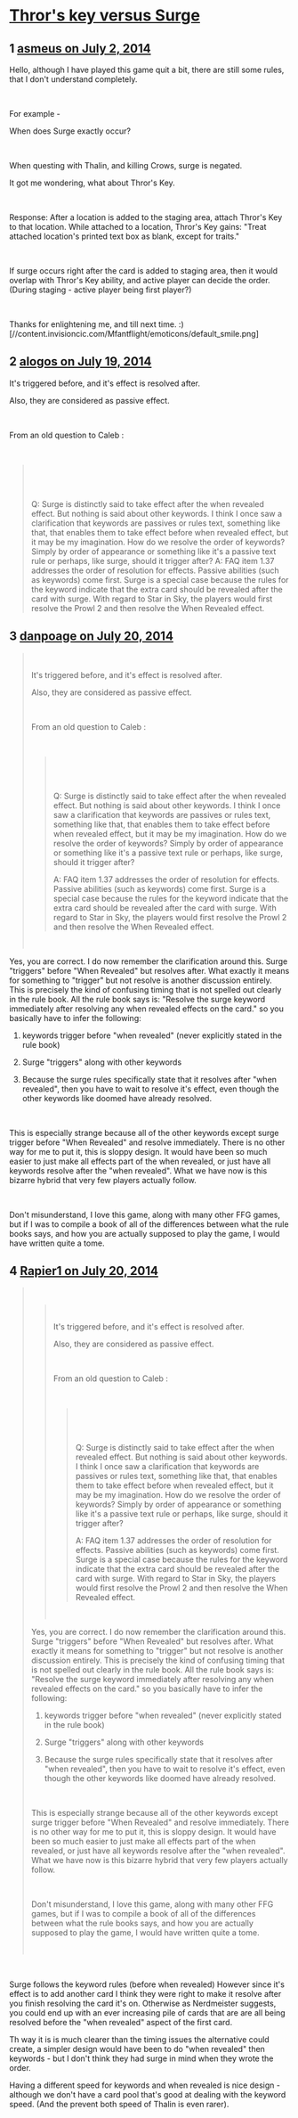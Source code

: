 # [Thror&#039;s key versus Surge](https://community.fantasyflightgames.com/topic/109947-thrors-key-versus-surge/)

## 1 [asmeus on July 2, 2014](https://community.fantasyflightgames.com/topic/109947-thrors-key-versus-surge/?do=findComment&comment=1141309)

Hello, although I have played this game quit a bit, there are still some rules, that I don't understand completely.

 

For example -

When does Surge exactly occur?

 

When questing with Thalin, and killing Crows, surge is negated.

It got me wondering, what about Thror's Key.

 

Response: After a location is added to the staging area, attach Thror's Key to that location. While attached to a location, Thror's Key gains: "Treat attached location's printed text box as blank, except for traits."

 

If surge occurs right after the card is added to staging area, then it would overlap with Thror's Key ability, and active player can decide the order. (During staging - active player being first player?)

 

Thanks for enlightening me, and till next time. :) [//content.invisioncic.com/Mfantflight/emoticons/default_smile.png]

## 2 [alogos on July 19, 2014](https://community.fantasyflightgames.com/topic/109947-thrors-key-versus-surge/?do=findComment&comment=1161751)

It's triggered before, and it's effect is resolved after.

Also, they are considered as passive effect.

 

From an old question to Caleb :

 

>  
> 
>  
> 
> Q: Surge is distinctly said to take effect after the when revealed effect. But nothing is said about other keywords. I think I once saw a clarification that keywords are passives or rules text, something like that, that enables them to take effect before when revealed effect, but it may be my imagination. How do we resolve the order of keywords? Simply by order of appearance or something like it's a passive text rule or perhaps, like surge, should it trigger after?
> A: FAQ item 1.37 addresses the order of resolution for effects. Passive abilities (such as keywords) come first. Surge is a special case because the rules for the keyword indicate that the extra card should be revealed after the card with surge. With regard to Star in Sky, the players would first resolve the Prowl 2 and then resolve the When Revealed effect.

## 3 [danpoage on July 20, 2014](https://community.fantasyflightgames.com/topic/109947-thrors-key-versus-surge/?do=findComment&comment=1162418)

>  
> 
> It's triggered before, and it's effect is resolved after.
> 
> Also, they are considered as passive effect.
> 
>  
> 
> From an old question to Caleb :
> 
>  
> 
> >  
> > 
> >  
> > 
> > Q: Surge is distinctly said to take effect after the when revealed effect. But nothing is said about other keywords. I think I once saw a clarification that keywords are passives or rules text, something like that, that enables them to take effect before when revealed effect, but it may be my imagination. How do we resolve the order of keywords? Simply by order of appearance or something like it's a passive text rule or perhaps, like surge, should it trigger after?
> > 
> > A: FAQ item 1.37 addresses the order of resolution for effects. Passive abilities (such as keywords) come first. Surge is a special case because the rules for the keyword indicate that the extra card should be revealed after the card with surge. With regard to Star in Sky, the players would first resolve the Prowl 2 and then resolve the When Revealed effect.
> 
>  

Yes, you are correct. I do now remember the clarification around this. Surge "triggers" before "When Revealed" but resolves after. What exactly it means for something to "trigger" but not resolve is another discussion entirely. This is precisely the kind of confusing timing that is not spelled out clearly in the rule book. All the rule book says is: "Resolve the surge keyword immediately after resolving any when revealed effects on the card." so you basically have to infer the following:

1. keywords trigger before "when revealed" (never explicitly stated in the rule book)

2. Surge "triggers" along with other keywords

3. Because the surge rules specifically state that it resolves after "when revealed", then you have to wait to resolve it's effect, even though the other keywords like doomed have already resolved.

 

This is especially strange because all of the other keywords except surge trigger before "When Revealed" and resolve immediately. There is no other way for me to put it, this is sloppy design. It would have been so much easier to just make all effects part of the when revealed, or just have all keywords resolve after the "when revealed". What we have now is this bizarre hybrid that very few players actually follow.

 

Don't misunderstand, I love this game, along with many other FFG games, but if I was to compile a book of all of the differences between what the rule books says, and how you are actually supposed to play the game, I would have written quite a tome.

## 4 [Rapier1 on July 20, 2014](https://community.fantasyflightgames.com/topic/109947-thrors-key-versus-surge/?do=findComment&comment=1162705)

>  
> 
> >  
> > 
> > It's triggered before, and it's effect is resolved after.
> > 
> > Also, they are considered as passive effect.
> > 
> >  
> > 
> > From an old question to Caleb :
> > 
> >  
> > 
> > >  
> > > 
> > >  
> > > 
> > > Q: Surge is distinctly said to take effect after the when revealed effect. But nothing is said about other keywords. I think I once saw a clarification that keywords are passives or rules text, something like that, that enables them to take effect before when revealed effect, but it may be my imagination. How do we resolve the order of keywords? Simply by order of appearance or something like it's a passive text rule or perhaps, like surge, should it trigger after?
> > > 
> > > A: FAQ item 1.37 addresses the order of resolution for effects. Passive abilities (such as keywords) come first. Surge is a special case because the rules for the keyword indicate that the extra card should be revealed after the card with surge. With regard to Star in Sky, the players would first resolve the Prowl 2 and then resolve the When Revealed effect.
> > 
> >  
> 
> Yes, you are correct. I do now remember the clarification around this. Surge "triggers" before "When Revealed" but resolves after. What exactly it means for something to "trigger" but not resolve is another discussion entirely. This is precisely the kind of confusing timing that is not spelled out clearly in the rule book. All the rule book says is: "Resolve the surge keyword immediately after resolving any when revealed effects on the card." so you basically have to infer the following:
> 
> 1. keywords trigger before "when revealed" (never explicitly stated in the rule book)
> 
> 2. Surge "triggers" along with other keywords
> 
> 3. Because the surge rules specifically state that it resolves after "when revealed", then you have to wait to resolve it's effect, even though the other keywords like doomed have already resolved.
> 
>  
> 
> This is especially strange because all of the other keywords except surge trigger before "When Revealed" and resolve immediately. There is no other way for me to put it, this is sloppy design. It would have been so much easier to just make all effects part of the when revealed, or just have all keywords resolve after the "when revealed". What we have now is this bizarre hybrid that very few players actually follow.
> 
>  
> 
> Don't misunderstand, I love this game, along with many other FFG games, but if I was to compile a book of all of the differences between what the rule books says, and how you are actually supposed to play the game, I would have written quite a tome.
> 
>  

 

Surge follows the keyword rules (before when revealed) However since it's effect is to add another card I think they were right to make it resolve after you finish resolving the card it's on. Otherwise as Nerdmeister suggests, you could end up with an ever increasing pile of cards that are are all being resolved before the "when revealed" aspect of the first card.

Th way it is is much clearer than the timing issues the alternative could create, a simpler design would have been to do "when revealed" then keywords - but I don't think they had surge in mind when they wrote the order.

Having a different speed for keywords and when revealed is nice design - although we don't have a card pool that's good at dealing with the keyword speed. (And the prevent both speed of Thalin is even rarer).

